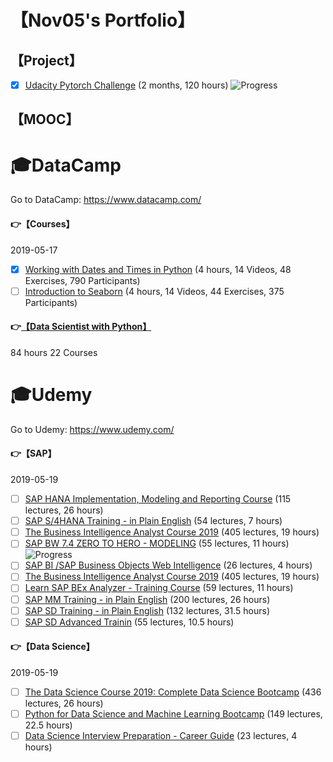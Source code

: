 # 【Nov05's Portfolio】

## 【Project】

- [X] [Udacity Pytorch Challenge](https://github.com/Nov05/Udacity-PyTorch_Challenge) (2 months, 120 hours) ![Progress](http://progressed.io/bar/100)  

## 【MOOC】  

# :mortar_board:DataCamp
Go to DataCamp: https://www.datacamp.com/
 
#### :point_right:【Courses】  
2019-05-17  
- [X] [Working with Dates and Times in Python](https://www.datacamp.com/courses/working-with-dates-and-times-in-python) (4 hours, 14 Videos, 48 Exercises, 790 Participants)  
- [ ] [Introduction to Seaborn](https://www.datacamp.com/courses/introduction-to-seaborn) (4 hours, 14 Videos, 44 Exercises, 375 Participants)  

#### :point_right:[【Data Scientist with Python】](https://www.datacamp.com/tracks/data-scientist-with-python) 
84 hours 22 Courses

# :mortar_board:Udemy

Go to Udemy: https://www.udemy.com/

#### :point_right:【SAP】

2019-05-19  
- [ ] [SAP HANA Implementation, Modeling and Reporting Course](https://www.udemy.com/share/1016m0BkIec1tQR3o=/) (115 lectures, 26 hours)  
- [ ] [SAP S/4HANA Training - in Plain English](https://www.udemy.com/share/10145aBkIec1tQR3o=/) (54 lectures, 7 hours)  
- [ ] [The Business Intelligence Analyst Course 2019](https://www.udemy.com/share/100Zm8BkIec1tQR3o=/) (405 lectures, 19 hours)  
- [ ] [SAP BW 7.4 ZERO TO HERO - MODELING](https://www.udemy.com/share/101aKyBkIec1tQR3o=/) (55 lectures, 11 hours) ![Progress](http://progressed.io/bar/2)   
- [ ] [SAP BI /SAP Business Objects Web Intelligence](https://www.udemy.com/share/101aKABkIec1tQR3o=/) (26 lectures, 4 hours)  
- [ ] [The Business Intelligence Analyst Course 2019](https://www.udemy.com/share/100Zm8BkIec1tQR3o=/) (405 lectures, 19 hours)  
- [ ] [Learn SAP BEx Analyzer - Training Course](https://www.udemy.com/share/101aLgBkIec1tQR3o=/) (59 lectures, 11 hours)  
- [ ] [SAP MM Training - in Plain English](https://www.udemy.com/share/10118SBkIec1tQR3o=/) (200 lectures, 26 hours)  
- [ ] [SAP SD Training - in Plain English](https://www.udemy.com/share/1011HsBkIec1tQR3o=/) (132 lectures, 31.5 hours)  
- [ ] [SAP SD Advanced Trainin](https://www.udemy.com/share/1016yEBkIec1tQR3o=/) (55 lectures, 10.5 hours)  

#### :point_right:【Data Science】

2019-05-19  
- [ ] [The Data Science Course 2019: Complete Data Science Bootcamp](https://www.udemy.com/share/100YASBkIec1tQR3o=/) (436 lectures, 26 hours)  
- [ ] [Python for Data Science and Machine Learning Bootcamp](https://www.udemy.com/share/100YFcBkIec1tQR3o=/) (149 lectures, 22.5 hours)  
- [ ] [Data Science Interview Preparation - Career Guide](https://www.udemy.com/share/101aL6BkIec1tQR3o=/) (23 lectures, 4 hours)  
